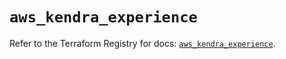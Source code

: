 # `aws_kendra_experience`

Refer to the Terraform Registry for docs: [`aws_kendra_experience`](https://registry.terraform.io/providers/hashicorp/aws/6.13.0/docs/resources/kendra_experience).

